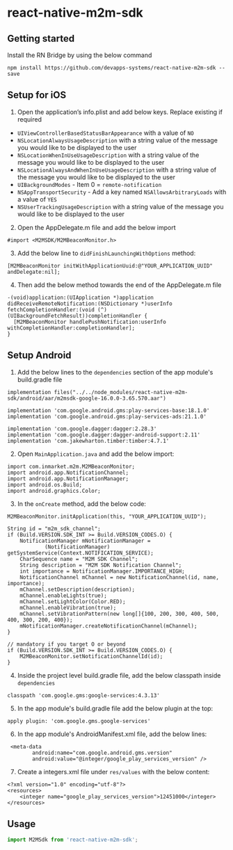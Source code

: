 # react-native-m2m-sdk

## Getting started

Install the RN Bridge by using the below command

```
npm install https://github.com/devapps-systems/react-native-m2m-sdk --save
```


## Setup for iOS

1. Open the application’s info.plist and add below keys. Replace existing if required

- `UIViewControllerBasedStatusBarAppearance` with a value of `NO`
- `NSLocationAlwaysUsageDescription` with a string value of the message you would like to be displayed to the user
- `NSLocationWhenInUseUsageDescription` with a string value of the message you would like to be displayed to the user
- `NSLocationAlwaysAndWhenInUseUsageDescription` with a string value of the message you would like to be displayed to the user
- `UIBackgroundModes` - Item 0 = `remote-notification`
- `NSAppTransportSecurity` - Add a key named `NSAllowsArbitraryLoads` with a value of `YES`
- `NSUserTrackingUsageDescription` with a string value of the message you would like to be displayed to the user

2. Open the AppDelegate.m file and add the below import
```
#import <M2MSDK/M2MBeaconMonitor.h>
```

3. Add the below line to `didFinishLaunchingWithOptions` method:

```
[M2MBeaconMonitor initWithApplicationUuid:@"YOUR_APPLICATION_UUID" andDelegate:nil];
```

4. Then add the below method towards the end of the AppDelegate.m file

```
-(void)application:(UIApplication *)application didReceiveRemoteNotification:(NSDictionary *)userInfo fetchCompletionHandler:(void (^)(UIBackgroundFetchResult))completionHandler {
  [M2MBeaconMonitor handlePushNotification:userInfo withCompletionHandler:completionHandler];
}
```

## Setup Android 

1. Add the below lines to the `dependencies` section of the app module's build.gradle file
```
implementation files("../../node_modules/react-native-m2m-sdk/android/aar/m2msdk-google-16.0.0-3.65.570.aar")

implementation 'com.google.android.gms:play-services-base:18.1.0'
implementation 'com.google.android.gms:play-services-ads:21.1.0'

implementation 'com.google.dagger:dagger:2.28.3'
implementation 'com.google.dagger:dagger-android-support:2.11'
implementation 'com.jakewharton.timber:timber:4.7.1'
```

2. Open `MainApplication.java` and add the below import:
```
import com.inmarket.m2m.M2MBeaconMonitor;
import android.app.NotificationChannel;
import android.app.NotificationManager;
import android.os.Build;
import android.graphics.Color;
```

3. In the `onCreate` method, add the below code:
```
M2MBeaconMonitor.initApplication(this, "YOUR_APPLICATION_UUID");

String id = "m2m_sdk_channel";
if (Build.VERSION.SDK_INT >= Build.VERSION_CODES.O) {
    NotificationManager mNotificationManager =
            (NotificationManager) getSystemService(Context.NOTIFICATION_SERVICE);
    CharSequence name = "M2M SDK Channel";
    String description = "M2M SDK Notification Channel";
    int importance = NotificationManager.IMPORTANCE_HIGH;
    NotificationChannel mChannel = new NotificationChannel(id, name, importance);
    mChannel.setDescription(description);
    mChannel.enableLights(true);
    mChannel.setLightColor(Color.RED);
    mChannel.enableVibration(true);
    mChannel.setVibrationPattern(new long[]{100, 200, 300, 400, 500, 400, 300, 200, 400});
    mNotificationManager.createNotificationChannel(mChannel);
}

// mandatory if you target O or beyond
if (Build.VERSION.SDK_INT >= Build.VERSION_CODES.O) {
    M2MBeaconMonitor.setNotificationChannelId(id);
}
```

4. Inside the project level build.gradle file, add the below classpath inside `dependencies`
```
classpath 'com.google.gms:google-services:4.3.13'
```

5. In the app module's build.gradle file add the below plugin at the top:
```
apply plugin: 'com.google.gms.google-services'
```

6. In the app module's AndroidManifest.xml file, add the below lines:
```
 <meta-data
        android:name="com.google.android.gms.version"
        android:value="@integer/google_play_services_version" />
```

7. Create a integers.xml file under `res/values` with the below content:
```
<?xml version="1.0" encoding="utf-8"?>
<resources>
    <integer name="google_play_services_version">12451000</integer>
</resources>
```

## Usage
```javascript
import M2MSdk from 'react-native-m2m-sdk';
```
